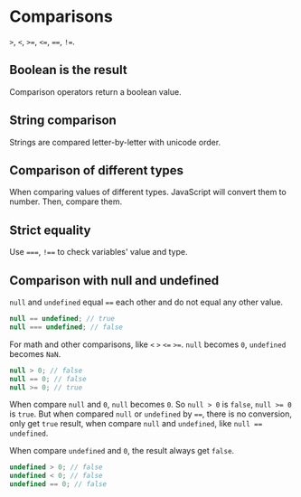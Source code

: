 # Comparisons

`>`, `<`, `>=`, `<=`, `==`, `!=`.

## Boolean is the result

Comparison operators return a boolean value.

## String comparison

Strings are compared letter-by-letter with unicode order.

## Comparison of different types

When comparing values of different types. JavaScript will convert them to number. Then, compare them.

## Strict equality

Use `===`, `!==` to check variables' value and type.


## Comparison with null and undefined

`null` and `undefined` equal `==` each other and do not equal any other value.

```js
null == undefined; // true
null === undefined; // false
```

For math and other comparisons, like `<` `>` `<=` `>=`. `null` becomes `0`, `undefined` becomes `NaN`.

```js
null > 0; // false
null == 0; // false
null >= 0; // true
```

When compare `null` and `0`, `null` becomes `0`. So `null > 0` is `false`, `null >= 0` is `true`. But when compared `null` or `undefined` by `==`, there is no conversion, only get `true` result, when compare `null` and `undefined`, like `null == undefined`.

When compare `undefined` and `0`, the result always get `false`.

```js
undefined > 0; // false
undefined < 0; // false
undefined == 0; // false
```
